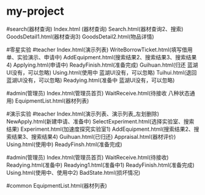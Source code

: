 # my-project

#search(器材查询)
Index.html (器材查询)
Search.html(器材查询2、搜索)
GoodsDetail1.html(器材查询3)
GoodsDetail2.html(物品详情)


#零星实验
#teacher
Index.html(演示列表)
WriteBorrowTicket.html(填写借用单、实验演示、申请中)
AddEquipment.html(搜索结果2、搜索结果3、搜索结果4)
Applying.html(申请中)
ReadyFinish.html(准备完成)
Guihuan.html(归还  蓝湖UI没有，可以忽略)
Using.html(使用中  蓝湖UI没有，可以忽略)
Tuihui.html(退回  蓝湖UI没有，可以忽略)
Readying.html(准备中  蓝湖UI没有，可以忽略)

#admin(管理员)
Index.html(管理员首页)
WaitReceive.html(待接收  八种状态通用)
EquipmentList.html(器材列表)

#演示实验
#teacher
Index.html(演示列表、演示列表_左划删除)
NewApply.html(新建申请、准备中)
SelectExperiment.html(选择实验室、搜索结果)
Experiment.html(加速度探究实验室1)
AddEquipment.html(搜索结果2、搜索结果3、搜索结果4)
Guihuan.html(已归还)
Appraisal.html(器材评价)
Using.html(使用中)
ReadyFinsh.html(准备完成)

#admin(管理员)
Index.html(管理员首页)
WaitReceive.html(待接收)
Readying.html(准备中)
Readying1.html(准备中1)
ReadyFinish.html(准备完成)
Using.html(使用中、使用中2)
BadState.html(损坏情况)

#common EquipmentList.html(器材列表)